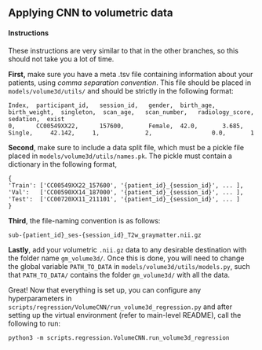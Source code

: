 ## Applying CNN to volumetric data

#### Instructions

These instructions are very similar to that in the other branches, so this should not take you a lot of time.

**First,** make sure you have a meta .tsv file containing information about your patients, using *comma separation convention*. This file should be placed in `models/volume3d/utils/` and should be strictly in the following format:

```
Index,  participant_id,   session_id,   gender,  birth_age,  birth_weight,  singleton,  scan_age,   scan_number,   radiology_score,   sedation,  exist
0,      CC00549XX22,      157600,       Female,  42.0,       3.685,         Single,     42.142,     1,             2,                 0.0,       1
```

**Second**, make sure to include a data split file, which must be a pickle file placed in `models/volume3d/utils/names.pk`. The pickle must contain a dictionary in the following format, 

```
{
'Train': ['CC00549XX22_157600', '{patient_id}_{session_id}', ... ],
'Val':   ['CC00590XX14_187000', '{patient_id}_{session_id}', ... ],
'Test':  ['CC00720XX11_211101', '{patient_id}_{session_id}', ... ]
}
```

**Third**, the file-naming convention is as follows:
```
sub-{patient_id}_ses-{session_id}_T2w_graymatter.nii.gz 
```


**Lastly**, add your volumetric `.nii.gz` data to any desirable destination with the folder name `gm_volume3d/`. Once this is done, you will need to change the global variable `PATH_TO_DATA` in `models/volume3d/utils/models.py`, such that `PATH_TO_DATA/` contains the folder `gm_volume3d/` with all the data.

Great! Now that everything is set up, you can configure any hyperparameters in `scripts/regression/VolumeCNN/run_volume3d_regression.py` and after setting up the virtual environment (refer to main-level README), call the following to run:

```
python3 -m scripts.regression.VolumeCNN.run_volume3d_regression
```